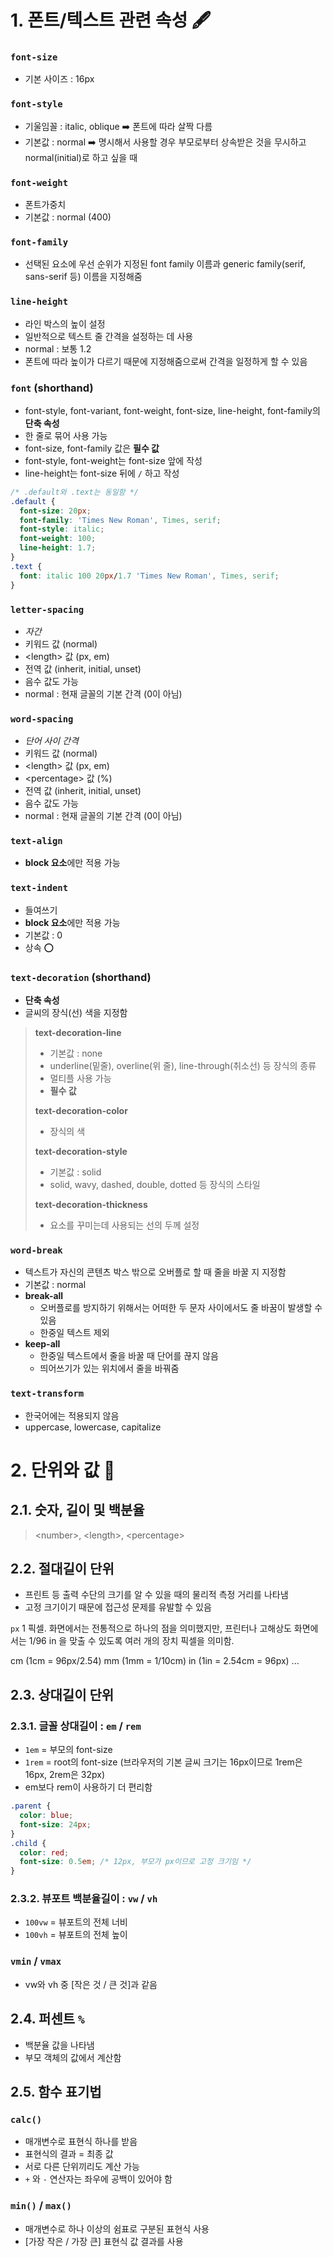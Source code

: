 # 1. 폰트/텍스트 관련 속성 🖋
### `font-size`
 - 기본 사이즈 : 16px
  
### `font-style`
 - 기울임꼴 : italic, oblique ➡️ 폰트에 따라 살짝 다름
 - 기본값 : normal ➡️ 명시해서 사용할 경우 부모로부터 상속받은 것을 무시하고 normal(initial)로 하고 싶을 때

### `font-weight`
 - 폰트가중치
 - 기본값 : normal (400)

### `font-family`
 - 선택된 요소에 우선 순위가 지정된 font family 이름과 generic family(serif, sans-serif 등) 이름을 지정해줌
  
### `line-height`
 - 라인 박스의 높이 설정
 - 일반적으로 텍스트 줄 간격을 설정하는 데 사용
 - normal : 보통 1.2
 - 폰트에 따라 높이가 다르기 때문에 지정해줌으로써 간격을 일정하게 할 수 있음

### `font` (shorthand)
 - font-style, font-variant, font-weight, font-size, line-height, font-family의 **단축 속성**
 - 한 줄로 묶어 사용 가능
 - font-size, font-family 값은 **필수 값**
 - font-style, font-weight는 font-size 앞에 작성
 - line-height는 font-size 뒤에 `/` 하고 작성
  
```css
/* .default와 .text는 동일함 */
.default {
  font-size: 20px;
  font-family: 'Times New Roman', Times, serif;
  font-style: italic;
  font-weight: 100;
  line-height: 1.7;
}
.text {
  font: italic 100 20px/1.7 'Times New Roman', Times, serif;
}
```

### `letter-spacing`
 - *자간*
 - 키워드 값 (normal)
 - \<length> 값 (px, em)
 - 전역 값 (inherit, initial, unset)
 -  음수 값도 가능
 -  normal : 현재 글꼴의 기본 간격 (0이 아님)

### `word-spacing`
 - *단어 사이 간격*
 - 키워드 값 (normal)
 - \<length> 값 (px, em)
 - \<percentage> 값 (%)
 - 전역 값 (inherit, initial, unset)
 -  음수 값도 가능
 -  normal : 현재 글꼴의 기본 간격 (0이 아님)

### `text-align`
 - **block 요소**에만 적용 가능
  
### `text-indent`
 - 들여쓰기
 - **block 요소**에만 적용 가능
 - 기본값 : 0
 - 상속 ⭕️

### `text-decoration` (shorthand)
 - **단축 속성**
 - 글씨의 장식(선) 색을 지정함

 > **text-decoration-line**
 > - 기본값 : none
 > - underline(밑줄), overline(위 줄), line-through(취소선) 등 장식의 종류
 > - 멀티플 사용 가능
 > - **필수 값**
 >
 > **text-decoration-color**
 > - 장식의 색
 >
 > **text-decoration-style**
 > - 기본값 : solid
 > - solid, wavy, dashed, double, dotted 등 장식의 스타일
 >
 > **text-decoration-thickness**
 > - 요소를 꾸미는데 사용되는 선의 두께 설정

### `word-break`
 * 텍스트가 자신의 콘텐츠 박스 밖으로 오버플로 할 때 줄을 바꿀 지 지정함
 * 기본값 : normal
 * **break-all**
   - 오버플로를 방지하기 위해서는 어떠한 두 문자 사이에서도 줄 바꿈이 발생할 수 있음
   - 한중일 텍스트 제외
 * **keep-all**
   - 한중일 텍스트에서 줄을 바꿀 때 단어를 끊지 않음
   - 띄어쓰기가 있는 위치에서 줄을 바꿔줌
  
### `text-transform`
 - 한국어에는 적용되지 않음
 - uppercase, lowercase, capitalize

# 2. 단위와 값 📏

## 2.1. 숫자, 길이 및 백분율
> \<number>, \<length>, \<percentage>

## 2.2. 절대길이 단위
 - 프린트 등 출력 수단의 크기를 알 수 있을 때의 물리적 측정 거리를 나타냄
 - 고정 크기이기 때문에 접근성 문제를 유발할 수 있음
 
`px`
  1 픽셀. 화면에서는 전통적으로 하나의 점을 의미했지만, 프린터나 고해상도 화면에서는 1/96 in 을 맞출 수 있도록 여러 개의 장치 픽셀을 의미함.

cm (1cm = 96px/2.54)
mm (1mm = 1/10cm)
in (1in = 2.54cm = 96px)
...

## 2.3. 상대길이 단위
### 2.3.1. 글꼴 상대길이 : `em` / `rem`
   - `1em` = 부모의 font-size
   - `1rem` = root의 font-size (브라우저의 기본 글씨 크기는 16px이므로 1rem은 16px, 2rem은 32px)
   - em보다 rem이 사용하기 더 편리함

```css
.parent {
  color: blue;
  font-size: 24px;
}
.child {
  color: red;
  font-size: 0.5em; /* 12px, 부모가 px이므로 고정 크기임 */
}
```
### 2.3.2. 뷰포트 백분율길이 : `vw` / `vh`
 - `100vw` = 뷰포트의 전체 너비
 - `100vh` = 뷰포트의 전체 높이

### `vmin` / `vmax`
  - vw와 vh 중 [작은 것 / 큰 것]과 같음

## 2.4. 퍼센트 `%`
 - 백분율 값을 나타냄
 - 부모 객체의 값에서 계산함

## 2.5. 함수 표기법
### `calc()`
 - 매개변수로 표현식 하나를 받음
 - 표현식의 결과 = 최종 값
 - 서로 다른 단위끼리도 계산 가능
 - `+` 와 `-` 연산자는 좌우에 공백이 있어야 함

### `min()` / `max()`
- 매개변수로 하나 이상의 쉼표로 구분된 표현식 사용
- [가장 작은 / 가장 큰] 표현식 값 결과를 사용